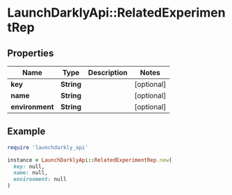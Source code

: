 # LaunchDarklyApi::RelatedExperimentRep

## Properties

| Name | Type | Description | Notes |
| ---- | ---- | ----------- | ----- |
| **key** | **String** |  | [optional] |
| **name** | **String** |  | [optional] |
| **environment** | **String** |  | [optional] |

## Example

```ruby
require 'launchdarkly_api'

instance = LaunchDarklyApi::RelatedExperimentRep.new(
  key: null,
  name: null,
  environment: null
)
```

